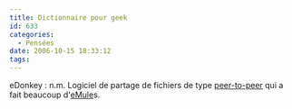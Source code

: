```yaml
---
title: Dictionnaire pour geek
id: 633
categories:
  - Pensées
date: 2006-10-15 18:33:12
tags:
---
```


eDonkey&nbsp;: n.m. Logiciel de partage de fichiers de type [peer-to-peer](http://en.wikipedia.org/wiki/Peer_to_peer) qui a fait beaucoup d'[eMule](http://www.emule-project.net/home/perl/general.cgi?l=13)s.
